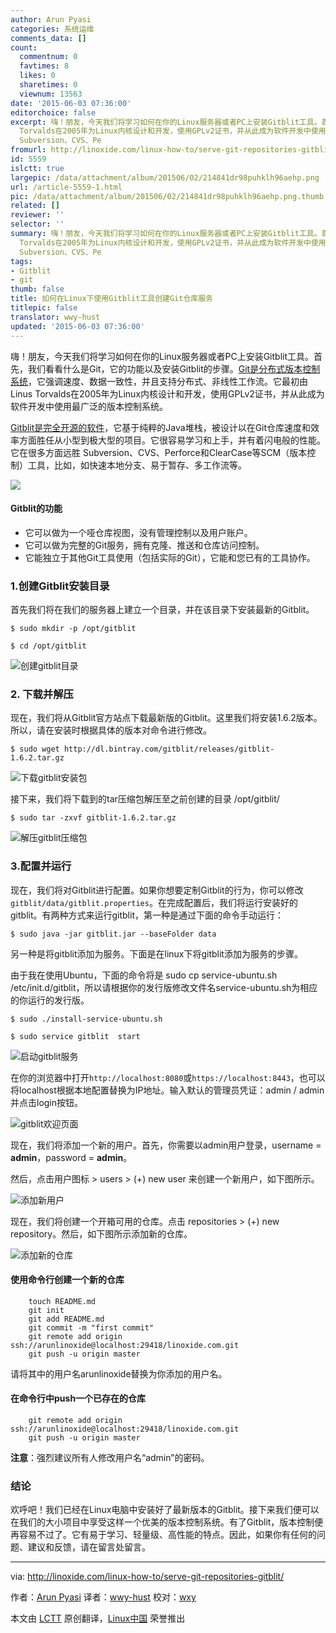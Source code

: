 ```yaml
---
author: Arun Pyasi
categories: 系统运维
comments_data: []
count:
  commentnum: 0
  favtimes: 8
  likes: 0
  sharetimes: 0
  viewnum: 13563
date: '2015-06-03 07:36:00'
editorchoice: false
excerpt: 嗨！朋友，今天我们将学习如何在你的Linux服务器或者PC上安装Gitblit工具。首先，我们看看什么是Git，它的功能以及安装Gitblit的步骤。Git是分布式版本控制系统，它强调速度、数据一致性，并且支持分布式、非线性工作流。它最初由Linus
  Torvalds在2005年为Linux内核设计和开发，使用GPLv2证书，并从此成为软件开发中使用最广泛的版本控制系统。 Gitblit是完全开源的软件，它基于纯粹的Java堆栈，被设计以在Git仓库速度和效率方面胜任从小型到极大型的项目。它很容易学习和上手，并有着闪电般的性能。它在很多方面远胜
  Subversion、CVS、Pe
fromurl: http://linoxide.com/linux-how-to/serve-git-repositories-gitblit/
id: 5559
islctt: true
largepic: /data/attachment/album/201506/02/214841dr98puhklh96aehp.png
url: /article-5559-1.html
pic: /data/attachment/album/201506/02/214841dr98puhklh96aehp.png.thumb.jpg
related: []
reviewer: ''
selector: ''
summary: 嗨！朋友，今天我们将学习如何在你的Linux服务器或者PC上安装Gitblit工具。首先，我们看看什么是Git，它的功能以及安装Gitblit的步骤。Git是分布式版本控制系统，它强调速度、数据一致性，并且支持分布式、非线性工作流。它最初由Linus
  Torvalds在2005年为Linux内核设计和开发，使用GPLv2证书，并从此成为软件开发中使用最广泛的版本控制系统。 Gitblit是完全开源的软件，它基于纯粹的Java堆栈，被设计以在Git仓库速度和效率方面胜任从小型到极大型的项目。它很容易学习和上手，并有着闪电般的性能。它在很多方面远胜
  Subversion、CVS、Pe
tags:
- Gitblit
- git
thumb: false
title: 如何在Linux下使用Gitblit工具创建Git仓库服务
titlepic: false
translator: wwy-hust
updated: '2015-06-03 07:36:00'
---
```


嗨！朋友，今天我们将学习如何在你的Linux服务器或者PC上安装Gitblit工具。首先，我们看看什么是Git，它的功能以及安装Gitblit的步骤。[Git是分布式版本控制系统](http://git-scm.com/)，它强调速度、数据一致性，并且支持分布式、非线性工作流。它最初由Linus Torvalds在2005年为Linux内核设计和开发，使用GPLv2证书，并从此成为软件开发中使用最广泛的版本控制系统。


[Gitblit是完全开源的软件](http://gitblit.com/)，它基于纯粹的Java堆栈，被设计以在Git仓库速度和效率方面胜任从小型到极大型的项目。它很容易学习和上手，并有着闪电般的性能。它在很多方面远胜 Subversion、CVS、Perforce和ClearCase等SCM（版本控制）工具，比如，如快速本地分支、易于暂存、多工作流等。


![](/data/attachment/album/201506/02/214841dr98puhklh96aehp.png)


#### Gitblit的功能


* 它可以做为一个哑仓库视图，没有管理控制以及用户账户。
* 它可以做为完整的Git服务，拥有克隆、推送和仓库访问控制。
* 它能独立于其他Git工具使用（包括实际的Git），它能和您已有的工具协作。


### 1.创建Gitblit安装目录


首先我们将在我们的服务器上建立一个目录，并在该目录下安装最新的Gitblit。



```
$ sudo mkdir -p /opt/gitblit

$ cd /opt/gitblit

```

![创建gitblit目录](/data/attachment/album/201506/02/214903hf9d59es1duf4def.png)


### 2. 下载并解压


现在，我们将从Gitblit官方站点下载最新版的Gitblit。这里我们将安装1.6.2版本。所以，请在安装时根据具体的版本对命令进行修改。



```
$ sudo wget http://dl.bintray.com/gitblit/releases/gitblit-1.6.2.tar.gz

```

![下载gitblit安装包](/data/attachment/album/201506/02/214904p86fvbzhls5tpymp.png)


接下来，我们将下载到的tar压缩包解压至之前创建的目录 /opt/gitblit/



```
$ sudo tar -zxvf gitblit-1.6.2.tar.gz

```

![解压gitblit压缩包](/data/attachment/album/201506/02/214905epcd5i5rmpmaramm.png)


### 3.配置并运行


现在，我们将对Gitblit进行配置。如果你想要定制Gitblit的行为，你可以修改`gitblit/data/gitblit.properties`。在完成配置后，我们将运行安装好的gitblit。有两种方式来运行gitblit，第一种是通过下面的命令手动运行：



```
$ sudo java -jar gitblit.jar --baseFolder data

```

另一种是将gitblit添加为服务。下面是在linux下将gitblit添加为服务的步骤。


由于我在使用Ubuntu，下面的命令将是 sudo cp service-ubuntu.sh /etc/init.d/gitblit，所以请根据你的发行版修改文件名service-ubuntu.sh为相应的你运行的发行版。



```
$ sudo ./install-service-ubuntu.sh

$ sudo service gitblit  start

```

![启动gitblit服务](/data/attachment/album/201506/02/214906m4bqllbhncq0bgli.png)


在你的浏览器中打开`http://localhost:8080`或`https://localhost:8443`，也可以将localhost根据本地配置替换为IP地址。输入默认的管理员凭证：admin / admin并点击login按钮。


![gitblit欢迎页面](/data/attachment/album/201506/02/214906kk8as2t2271lmyoz.png)


现在，我们将添加一个新的用户。首先，你需要以admin用户登录，username = **admin**，password = **admin**。


然后，点击用户图标 > users > (+) new user 来创建一个新用户，如下图所示。


![添加新用户](/data/attachment/album/201506/02/214907z878djvte8887jxw.png)


现在，我们将创建一个开箱可用的仓库。点击 repositories > (+) new repository。然后，如下图所示添加新的仓库。


![添加新的仓库](/data/attachment/album/201506/02/214908x2dqhnlwi4lirwtn.png)


#### 使用命令行创建一个新的仓库



```
    touch README.md
    git init
    git add README.md
    git commit -m "first commit"
    git remote add origin ssh://arunlinoxide@localhost:29418/linoxide.com.git
    git push -u origin master

```

请将其中的用户名arunlinoxide替换为你添加的用户名。


#### 在命令行中push一个已存在的仓库



```
    git remote add origin ssh://arunlinoxide@localhost:29418/linoxide.com.git
    git push -u origin master

```

**注意**：强烈建议所有人修改用户名“admin”的密码。


### 结论


欢呼吧！我们已经在Linux电脑中安装好了最新版本的Gitblit。接下来我们便可以在我们的大小项目中享受这样一个优美的版本控制系统。有了Gitblit，版本控制便再容易不过了。它有易于学习、轻量级、高性能的特点。因此，如果你有任何的问题、建议和反馈，请在留言处留言。




---


via: <http://linoxide.com/linux-how-to/serve-git-repositories-gitblit/>


作者：[Arun Pyasi](http://linoxide.com/author/arunp/) 译者：[wwy-hust](https://github.com/wwy-hust) 校对：[wxy](https://github.com/wxy)


本文由 [LCTT](https://github.com/LCTT/TranslateProject) 原创翻译，[Linux中国](http://linux.cn/) 荣誉推出